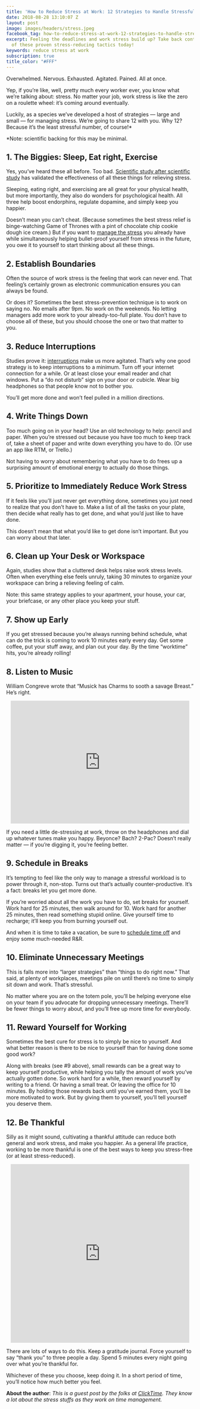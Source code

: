 ```yaml
---
title: 'How to Reduce Stress at Work: 12 Strategies to Handle Stressful Careers'
date: 2018-08-28 13:10:07 Z
layout: post
image: images/headers/stress.jpeg
facebook_tag: how-to-reduce-stress-at-work-12-strategies-to-handle-stressful-careers
excerpt: Feeling the deadlines and work stress build up? Take back control with any
  of these proven stress-reducing tactics today!
keywords: reduce stress at work
subscription: true
title_color: "#FFF"
---
```


Overwhelmed. Nervous. Exhausted. Agitated. Pained. All at once.

Yep, if you’re like, well, pretty much every worker ever, you know what we’re talking about: stress. No matter your job, work stress is like the zero on a roulette wheel: it’s coming around eventually.

Luckily, as a species we’ve developed a host of strategies — large and small — for managing stress. We’re going to share 12 with you. Why 12? Because it’s the least stressful number, of course!\*

\*Note: scientific backing for this may be minimal.

## 1. The Biggies: Sleep, Eat right, Exercise

Yes, you’ve heard these all before. Too bad. [Scientific study after scientific study](https://www.apa.org/news/press/releases/stress/2013/sleep.aspx) has validated the effectiveness of all these things for relieving stress.

Sleeping, eating right, and exercising are all great for your physical health, but more importantly, they also do wonders for psychological health. All three help boost endorphins, regulate dopamine, and simply keep you happier.

Doesn’t mean you can’t cheat. (Because sometimes the best stress relief is binge-watching Game of Thrones with a pint of chocolate chip cookie dough ice cream.) But if you want to [manage the stress](https://virtualspeech.com/blog/managing-anxiety-stress-workplace) you already have while simultaneously helping bullet-proof yourself from stress in the future, you owe it to yourself to start thinking about all these things.

## 2. Establish Boundaries

Often the source of work stress is the feeling that work can never end. That feeling’s certainly grown as electronic communication ensures you can always be found.

Or does it? Sometimes the best stress-prevention technique is to work on saying no. No emails after 9pm. No work on the weekends. No letting managers add more work to your already-too-full plate. You don’t have to choose all of these, but you should choose the one or two that matter to you.

## 3. Reduce Interruptions

Studies prove it: [interruptions](http://www.nytimes.com/2013/05/05/opinion/sunday/a-focus-on-distraction.html) make us more agitated. That’s why one good strategy is to keep interruptions to a minimum. Turn off your internet connection for a while. Or at least close your email reader and chat windows. Put a “do not disturb” sign on your door or cubicle. Wear big headphones so that people know not to bother you.

You’ll get more done and won’t feel pulled in a million directions.

## 4. Write Things Down

Too much going on in your head? Use an old technology to help: pencil and paper. When you’re stressed out because you have too much to keep track of, take a sheet of paper and write down everything you have to do. (Or use an app like RTM, or Trello.)

Not having to worry about remembering what you have to do frees up a surprising amount of emotional energy to actually do those things.

## 5. Prioritize to Immediately Reduce Work Stress

If it feels like you’ll just never get everything done, sometimes you just need to realize that you don’t have to. Make a list of all the tasks on your plate, then decide what really has to get done, and what you’d just like to have done.

This doesn’t mean that what you’d like to get done isn’t important. But you can worry about that later.

## 6. Clean up Your Desk or Workspace

Again, studies show that a cluttered desk helps raise work stress levels. Often when everything else feels unruly, taking 30 minutes to organize your workspace can bring a relieving feeling of calm.

Note: this same strategy applies to your apartment, your house, your car, your briefcase, or any other place you keep your stuff.

## 7. Show up Early

If you get stressed because you’re always running behind schedule, what can do the trick is coming to work 10 minutes early every day. Get some coffee, put your stuff away, and plan out your day. By the time “worktime” hits, you’re already rolling!

## 8. Listen to Music

William Congreve wrote that “Musick has Charms to sooth a savage Breast.” He’s right.

<center><iframe src="https://giphy.com/embed/l0MYEpCzZTQqdQSju" width="480" height="330" frameborder="0" class="giphy-embed" allowfullscreen=""></iframe></center>

If you need a little de-stressing at work, throw on the headphones and dial up whatever tunes make you happy. Beyonce? Bach? 2-Pac? Doesn’t really matter — if you’re digging it, you’re feeling better.

## 9. Schedule in Breaks

It’s tempting to feel like the only way to manage a stressful workload is to power through it, non-stop. Turns out that’s actually counter-productive. It’s a fact: breaks let you get more done.

If you’re worried about all the work you have to do, set breaks for yourself. Work hard for 25 minutes, then walk around for 10. Work hard for another 25 minutes, then read something stupid online. Give yourself time to recharge; it’ll keep you from burning yourself out.

And when it is time to take a vacation, be sure to [schedule time off](https://www.clicktime.com/time-off-management) and enjoy some much-needed R&R.

## 10. Eliminate Unnecessary Meetings

This is falls more into “larger strategies” than “things to do right now.” That said, at plenty of workplaces, meetings pile on until there’s no time to simply sit down and work. That’s stressful.

No matter where you are on the totem pole, you’ll be helping everyone else on your team if you advocate for dropping unnecessary meetings. There’ll be fewer things to worry about, and you’ll free up more time for everybody.

## 11. Reward Yourself for Working

Sometimes the best cure for stress is to simply be nice to yourself. And what better reason is there to be nice to yourself than for having done some good work?

Along with breaks (see #9 above), small rewards can be a great way to keep yourself productive, while helping you tally the amount of work you’ve actually gotten done. So work hard for a while, then reward yourself by writing to a friend. Or having a small treat. Or leaving the office for 10 minutes. By holding those rewards back until you’ve earned them, you’ll be more motivated to work. But by giving them to yourself, you’ll tell yourself you deserve them.

## 12. Be Thankful

Silly as it might sound, cultivating a thankful attitude can reduce both general and work stress, and make you happier. As a general life practice, working to be more thankful is one of the best ways to keep you stress-free (or at least stress-reduced).

<center><iframe src="https://giphy.com/embed/26gsjCZpPolPr3sBy" width="480" height="480" frameborder="0" class="giphy-embed" allowfullscreen=""></iframe></center>

There are lots of ways to do this. Keep a gratitude journal. Force yourself to say “thank you” to three people a day. Spend 5 minutes every night going over what you’re thankful for.

Whichever of these you choose, keep doing it. In a short period of time, you’ll notice how much better you feel.

**About the author**: *This is a guest post by the folks at [ClickTime](https://www.clicktime.com/). They know a lot about the stress stuffs as they work on time management.*